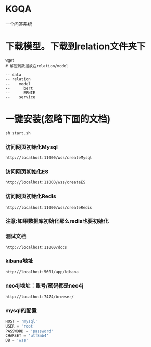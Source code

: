 # KGQA

一个问答系统

# 下载模型。下载到relation文件夹下
```
wget 
# 解压到数据放在relation/model

-- data
-- relation
--    model
--      bert
--      ERNIE
--    service
```

# 一键安装(忽略下面的文档)
```shell
sh start.sh
```

### 访问网页初始化Mysql

`http://localhost:11000/wss/createMysql`

### 访问网页初始化ES

`http://localhost:11000/wss/createES`

### 访问网页初始化Redis

`http://localhost:11000/wss/createRedis`

### 注意:如果数据库初始化那么redis也要初始化


### 测试文档

`http://localhost:11000/docs`

### kibana地址

`http://localhost:5601/app/kibana`

### neo4j地址：账号/密码都是neo4j

`http://localhost:7474/browser/`

### mysql的配置

```python
HOST = 'mysql'
USER = 'root'
PASSWORD = 'password'
CHARSET = 'utf8mb4'
DB = 'wss'
```